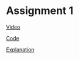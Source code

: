 # Assignment 1
[Video](https://youtu.be/ZFTjQLqsyzk)

[Code](p1/shader.glsl)

[Explanation](p1/writeup.md)
